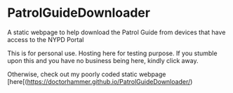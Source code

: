 # PatrolGuideDownloader
A static webpage to help download the Patrol Guide from devices that have access to the NYPD Portal

This is for personal use. Hosting here for testing purpose. If you stumble upon this and you have no business being here, kindly click away.

Otherwise, check out my poorly coded static webpage [here[(https://doctorhammer.github.io/PatrolGuideDownloader/)
